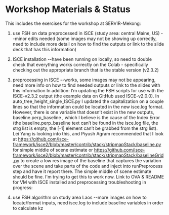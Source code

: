 # Workshop Materials & Status
This includes the exercises for the workshop at SERVIR-Mekong: 
1. use FSH on data preprocessed in ISCE (study area: central Maine, US) --minor edits needed (some images may not be showing up correctly, need to include more detail on how to find the outputs or link to the slide deck that has this information)

2. ISCE installation --have been running on locally, so need to double check that everything works correctly on the Colab - specifically checking out the appropriate branch that is the stable version (v2.3.2)

3. preprocessing in ISCE --works, some images may not be appearing, need more info on how to find needed outputs or link to the slides with this information
In addition: I’m updating the FSH scripts for use with the ISCE-v2.3.2 output (the example data on GitHub used ISCE-v2.0.0). In auto_tree_height_single_ISCE.py I updated the capitalization on a couple lines so that the information could be located in the new isce.log format. However, there is one variable that doesn’t exist in the new outputs, baseline.perp_baseline , which I believe is the cause of the Index Error (the baseline.perp_baseline text can’t be found in the isce.log file, the strg list is empty, the [-1] element can’t be grabbed from the strg list). Lei Yang is looking into this, and Piyush Agram recommended that I look at 
https://github.com/isce-framework/isce2/blob/master/contrib/stack/stripmapStack/baseline.py for simple middle of scene estimate or
https://github.com/isce-framework/isce2/blob/master/contrib/stack/stripmapStack/baselineGrid.py to create a low res image of the baseline that captures the variation over the scene and take parts of the code and inject into runPreprocess step and have it report there. The simple middle of scene estimate should be fine. I'm trying to get this to work now.
Link to OVA & README for VM with ISCE installed and preprocessing troubleshooting in progress: 
4. use FSH algorithm on study area Laos --more images on how to locate/format inputs, need isce.log to include baseline variables in order to calculate kz
